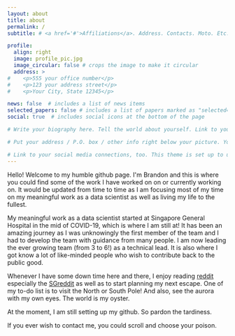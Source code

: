```yaml
---
layout: about
title: about
permalink: /
subtitle: # <a href='#'>Affiliations</a>. Address. Contacts. Moto. Etc.

profile:
  align: right
  image: profile_pic.jpg
  image_circular: false # crops the image to make it circular
  address: >
#    <p>555 your office number</p>
#    <p>123 your address street</p>
#    <p>Your City, State 12345</p>

news: false  # includes a list of news items
selected_papers: false # includes a list of papers marked as "selected={true}"
social: true  # includes social icons at the bottom of the page

# Write your biography here. Tell the world about yourself. Link to your favorite [subreddit](http://reddit.com). You can put a picture in, too. The code is already in, just name your picture `prof_pic.jpg` and put it in the `img/` folder.

# Put your address / P.O. box / other info right below your picture. You can also disable any these elements by editing `profile` property of the YAML header of your `_pages/about.md`. Edit `_bibliography/papers.bib` and Jekyll will render your [publications page](/al-folio/publications/) automatically.

# Link to your social media connections, too. This theme is set up to use [Font Awesome icons](http://fortawesome.github.io/Font-Awesome/) and [Academicons](https://jpswalsh.github.io/academicons/), like the ones below. Add your Facebook, Twitter, LinkedIn, Google Scholar, or just disable all of them.
---
```


Hello! Welcome to my humble github page. I'm Brandon and this is where you could find some of the work I have worked on on or currently working on. It would be updated from time to time as I am focusing most of my time on my meaningful work as a data scientist as well as living my life to the fullest. 

My meaningful work as a data scientist started at Singapore General Hospital in the mid of COVID-19, which is where I am still at! It has been an amazing journey as I was unknowingly the first member of the team and I had to develop the team with guidance from many people. I am now leading the ever growing team (from 3 to 6!) as a technical lead. It is also where I got know a lot of like-minded people who wish to contribute back to the public good. 

Whenever I have some down time here and there, I enjoy reading [reddit](http://reddit.com) especially the [SGreddit](http://https://reddit.com/r/singapore/) as well as to start planning my next escape. One of my to-do list is to visit the North or South Pole! And also, see the aurora with my own eyes. The world is my oyster.

At the moment, I am still setting up my github. So pardon the tardiness.

If you ever wish to contact me, you could scroll and choose your poison.


